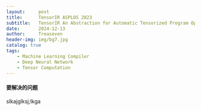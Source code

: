 ```yaml
---
layout:     post
title:      TensorIR ASPLOS 2023
subtitle:   TensorIR An Abstraction for Automatic Tensorized Program Optimization
date:       2024-12-13
author:     Treaseven
header-img: img/bg7.jpg
catalog: true
tags:
    - Machine Learning Compiler
    - Deep Neural Network
    - Tensor Computation
---
```


#### 要解决的问题
slkajglksj;lkga